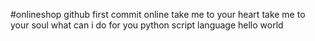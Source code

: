 #onlineshop 
github first commit
online
take me to your heart take me to your soul
what can i do for you
python script language
hello world
